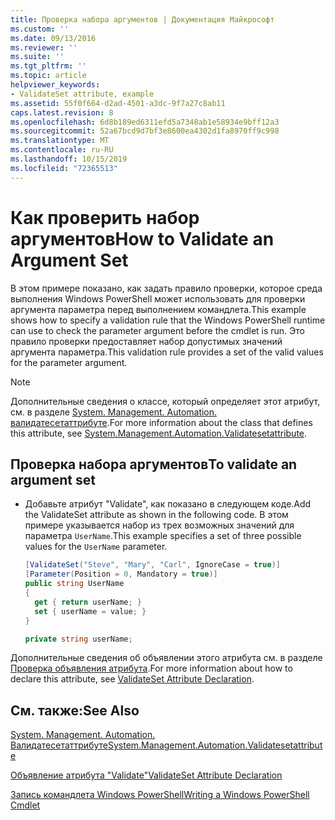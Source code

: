 ```yaml
---
title: Проверка набора аргументов | Документация Майкрософт
ms.custom: ''
ms.date: 09/13/2016
ms.reviewer: ''
ms.suite: ''
ms.tgt_pltfrm: ''
ms.topic: article
helpviewer_keywords:
- ValidateSet attribute, example
ms.assetid: 55f0f664-d2ad-4501-a3dc-9f7a27c8ab11
caps.latest.revision: 8
ms.openlocfilehash: 6d8b189ed6311efd5a7348ab1e58934e9bff12a3
ms.sourcegitcommit: 52a67bcd9d7bf3e8600ea4302d1fa8970ff9c998
ms.translationtype: MT
ms.contentlocale: ru-RU
ms.lasthandoff: 10/15/2019
ms.locfileid: "72365513"
---
```

# <a name="how-to-validate-an-argument-set"></a><span data-ttu-id="a8a7d-102">Как проверить набор аргументов</span><span class="sxs-lookup"><span data-stu-id="a8a7d-102">How to Validate an Argument Set</span></span>

<span data-ttu-id="a8a7d-103">В этом примере показано, как задать правило проверки, которое среда выполнения Windows PowerShell может использовать для проверки аргумента параметра перед выполнением командлета.</span><span class="sxs-lookup"><span data-stu-id="a8a7d-103">This example shows how to specify a validation rule that the Windows PowerShell runtime can use to check the parameter argument before the cmdlet is run.</span></span> <span data-ttu-id="a8a7d-104">Это правило проверки предоставляет набор допустимых значений аргумента параметра.</span><span class="sxs-lookup"><span data-stu-id="a8a7d-104">This validation rule provides a set of the valid values for the parameter argument.</span></span>

> [!NOTE]
> <span data-ttu-id="a8a7d-105">Дополнительные сведения о классе, который определяет этот атрибут, см. в разделе [System. Management. Automation. валидатесетаттрибуте](/dotnet/api/System.Management.Automation.ValidateSetAttribute).</span><span class="sxs-lookup"><span data-stu-id="a8a7d-105">For more information about the class that defines this attribute, see [System.Management.Automation.Validatesetattribute](/dotnet/api/System.Management.Automation.ValidateSetAttribute).</span></span>

## <a name="to-validate-an-argument-set"></a><span data-ttu-id="a8a7d-106">Проверка набора аргументов</span><span class="sxs-lookup"><span data-stu-id="a8a7d-106">To validate an argument set</span></span>

- <span data-ttu-id="a8a7d-107">Добавьте атрибут "Validate", как показано в следующем коде.</span><span class="sxs-lookup"><span data-stu-id="a8a7d-107">Add the ValidateSet attribute as shown in the following code.</span></span> <span data-ttu-id="a8a7d-108">В этом примере указывается набор из трех возможных значений для параметра `UserName`.</span><span class="sxs-lookup"><span data-stu-id="a8a7d-108">This example specifies a set of three possible values for the `UserName` parameter.</span></span>

    ```csharp
    [ValidateSet("Steve", "Mary", "Carl", IgnoreCase = true)]
    [Parameter(Position = 0, Mandatory = true)]
    public string UserName
    {
      get { return userName; }
      set { userName = value; }
    }

    private string userName;
    ```

<span data-ttu-id="a8a7d-109">Дополнительные сведения об объявлении этого атрибута см. в разделе [Проверка объявления атрибута](./validateset-attribute-declaration.md).</span><span class="sxs-lookup"><span data-stu-id="a8a7d-109">For more information about how to declare this attribute, see [ValidateSet Attribute Declaration](./validateset-attribute-declaration.md).</span></span>

## <a name="see-also"></a><span data-ttu-id="a8a7d-110">См. также:</span><span class="sxs-lookup"><span data-stu-id="a8a7d-110">See Also</span></span>

[<span data-ttu-id="a8a7d-111">System. Management. Automation. Валидатесетаттрибуте</span><span class="sxs-lookup"><span data-stu-id="a8a7d-111">System.Management.Automation.Validatesetattribute</span></span>](/dotnet/api/System.Management.Automation.ValidateSetAttribute)

[<span data-ttu-id="a8a7d-112">Объявление атрибута "Validate"</span><span class="sxs-lookup"><span data-stu-id="a8a7d-112">ValidateSet Attribute Declaration</span></span>](./validateset-attribute-declaration.md)

[<span data-ttu-id="a8a7d-113">Запись командлета Windows PowerShell</span><span class="sxs-lookup"><span data-stu-id="a8a7d-113">Writing a Windows PowerShell Cmdlet</span></span>](./writing-a-windows-powershell-cmdlet.md)
